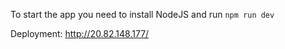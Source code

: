 To start the app you need to install NodeJS and run `npm run dev`

Deployment: http://20.82.148.177/
